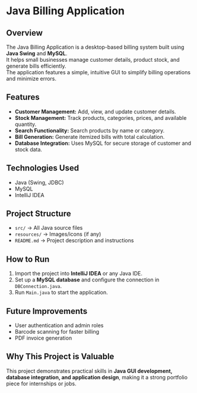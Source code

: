 # Java Billing Application

## Overview
The Java Billing Application is a desktop-based billing system built using **Java Swing** and **MySQL**.  
It helps small businesses manage customer details, product stock, and generate bills efficiently.  
The application features a simple, intuitive GUI to simplify billing operations and minimize errors.

## Features
- **Customer Management:** Add, view, and update customer details.  
- **Stock Management:** Track products, categories, prices, and available quantity.  
- **Search Functionality:** Search products by name or category.  
- **Bill Generation:** Generate itemized bills with total calculation.  
- **Database Integration:** Uses MySQL for secure storage of customer and stock data.  

## Technologies Used
- Java (Swing, JDBC)  
- MySQL  
- IntelliJ IDEA  

## Project Structure
- `src/` → All Java source files  
- `resources/` → Images/icons (if any)  
- `README.md` → Project description and instructions  

## How to Run
1. Import the project into **IntelliJ IDEA** or any Java IDE.  
2. Set up a **MySQL database** and configure the connection in `DBConnection.java`.  
3. Run `Main.java` to start the application.  

## Future Improvements
- User authentication and admin roles  
- Barcode scanning for faster billing  
- PDF invoice generation  

## Why This Project is Valuable
This project demonstrates practical skills in **Java GUI development, database integration, and application design**, making it a strong portfolio piece for internships or jobs.
